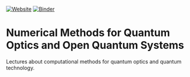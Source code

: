 [![Website](https://img.shields.io/badge/Website-Visit-blue?logo=github)](https://daniele-pybectn.github.io/Computational_quantum_optics_lectures/)
[![Binder](https://mybinder.org/badge_logo.svg)](https://mybinder.org/v2/gh/Daniele-PyBECTN/Computational_quantum_optics_lectures/HEAD)


# Numerical Methods for Quantum Optics and Open Quantum Systems
Lectures about computational methods for quantum optics and quantum technology.
